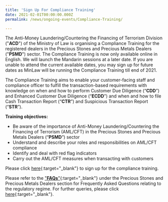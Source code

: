 ```yaml
---
title: 'Sign Up For Compliance Training'
date: 2021-02-01T00:00:00.000Z
permalink: /news/ongoing-events/Compliance-Training/

---
```



The Anti-Money Laundering/Countering the Financing of Terrorism Division ("**ACD**") of the Ministry of Law is organising a Compliance Training for the registered dealers in the Precious Stones and Precious Metals Dealers ("**PSMD**") sector. The Compliance Training is now only available online in English. We will launch the Mandarin sessions at a later date. If you are unable to attend the current available dates, you may sign up for future dates as MinLaw will be running the Compliance Training till end of 2021. 

The Compliance Training aims to enable your customer-facing staff and compliance officer to fulfill the transaction-based requirements with knowledge on when and how to perform Customer Due Diligence (“**CDD**”) and Enhanced Customer Due Diligence (“**ECDD**”) and when and how to file Cash Transaction Report (“**CTR**”) and Suspicious Transaction Report (“**STR**”).

**Training objectives:**

-   Be aware of the importance of Anti-Money Laundering/Countering the Financing of Terrorism (AML/CFT) in the Precious Stones and Precious Metals Dealers (“**PSMD**”) sector
-   Understand and describe your roles and responsibilities on AML/CFT compliance
-   Identify and deal with red flag indicators
-   Carry out the AML/CFT measures when transacting with customers

Please click [here](https://form.gov.sg/#!/5f0fc0c3fefd4e00119dc724){:target="_blank"} to sign up for the compliance training.

Please refer to the ["**FAQs**"](https://va.ecitizen.gov.sg/cfp/customerPages/mlaw/explorefaq.aspx){:target="_blank"} under the Precious Stones and Precious Metals Dealers section for Frequently Asked Questions relating to the regulatory regime. For further queries, please click [here](https://eservices.mlaw.gov.sg/enquiry/){:target="_blank"}.
